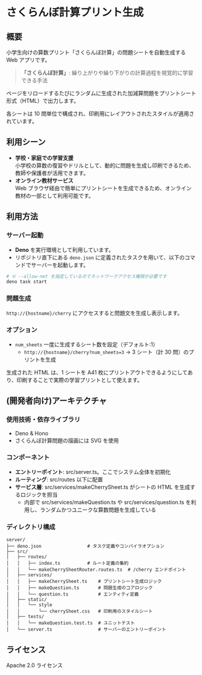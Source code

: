 # さくらんぼ計算プリント生成

## 概要

小学生向けの算数プリント「さくらんぼ計算」の問題シートを自動生成する Web アプリです。

> **「さくらんぼ計算」**: 繰り上がりや繰り下がりの計算過程を視覚的に学習できる手法

ページをリロードするたびにランダムに生成された加減算問題をプリントシート形式（HTML）で出力します。

各シートは 10 問単位で構成され、印刷用にレイアウトされたスタイルが適用されています。

## 利用シーン

- **学校・家庭での学習支援**<br>小学校の算数の復習やドリルとして、動的に問題を生成し印刷できるため、教師や保護者が活用できます。
- **オンライン教材サービス**<br>Web ブラウザ経由で簡単にプリントシートを生成できるため、オンライン教材の一部として利用可能です。

## 利用方法

### サーバー起動

- **Deno** を実行環境として利用しています。
- リポジトリ直下にある `deno.json` に定義されたタスクを用いて、以下のコマンドでサーバーを起動します。

```bash
# ※ --allow-net を指定しているのでネットワークアクセス権限が必要です
deno task start
```

### 問題生成

`http://{hostname}/cherry` にアクセスすると問題文を生成し表示します。

### オプション

- `num_sheets` 一度に生成するシート数を設定（デフォルト:1）
  - `http://{hostname}/cherry?num_sheets=3` → 3 シート（計 30 問）のプリントを生成

生成された HTML は、1 シートを A41 枚にプリントアウトできるようにしてあり、印刷することで実際の学習プリントとして使えます。

## (開発者向け)アーキテクチャ

### 使用技術・依存ライブラリ

- Deno & Hono
- さくらんぼ計算問題の描画には SVG を使用

### コンポーネント

- **エントリーポイント**: src/server.ts。ここでシステム全体を初期化
- **ルーティング**: src/routes 以下に配置
- **サービス層**: src/services/makeCherrySheet.ts がシートの HTML を生成するロジックを担当
  - 内部で src/services/makeQuestion.ts や src/services/question.ts を利用し、ランダムかつユニークな算数問題を生成している

### ディレクトリ構成

```
server/
├── deno.json                 # タスク定義やコンパイラオプション
├── src/
│   ├── routes/
│   │   ├── index.ts          # ルート定義の集約
│   │   └── makeCherrySheetRouter.routes.ts  # /cherry エンドポイント
│   ├── services/
│   │   ├── makeCherrySheet.ts    # プリントシート生成ロジック
│   │   ├── makeQuestion.ts       # 問題生成のコアロジック
│   │   └── question.ts           # エンティティ定義
│   ├── static/
│   │   └── style
│   │       └── cherrySheet.css   # 印刷用のスタイルシート
│   ├── tests/
│   │   └── makeQuestion.test.ts  # ユニットテスト
│   └── server.ts                 # サーバーのエントリーポイント
```

## ライセンス

Apache 2.0 ライセンス

